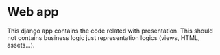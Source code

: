 # Web app

This django app contains the code related with presentation. This should not contains business logic just representation logics (views, HTML, assets...).
